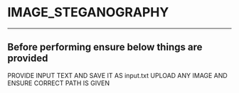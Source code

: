 # IMAGE_STEGANOGRAPHY
--------------------------------------------------------------------------------------
Before performing ensure below things are provided
--------------------------------------------------------------------------------------
PROVIDE INPUT TEXT AND SAVE IT AS input.txt
UPLOAD ANY IMAGE AND ENSURE CORRECT PATH IS GIVEN
